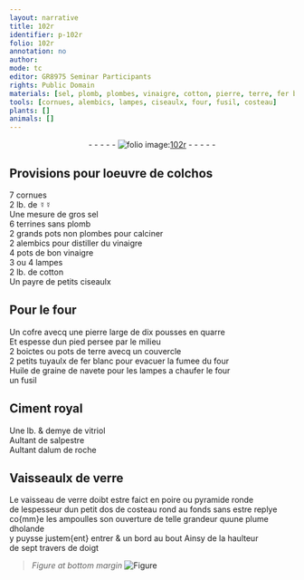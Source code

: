 ```yaml
---
layout: narrative
title: 102r
identifier: p-102r
folio: 102r
annotation: no
author:
mode: tc
editor: GR8975 Seminar Participants
rights: Public Domain
materials: [sel, plomb, plombes, vinaigre, cotton, pierre, terre, fer blanc, Huile de graine de navete, Ciment royal, vitriol, salpestre, alum de roche, verre, plume dholande]
tools: [cornues, alembics, lampes, ciseaulx, four, fusil, costeau]
plants: []
animals: []
---
```


<div class="folio" align="center">- - - - - <a href="http://gallica.bnf.fr/ark:/12148/btv1b10500001g/f209.image" target="_blank"><img src="https://cu-mkp.github.io/2017-workshop-edition/assets/photo-icon.png" alt="folio image: " style="display:inline-block; margin-bottom:-3px;"/>102r</a> - - - - - </div>  
  

## Provisions pour loeuvre de colchos

 
7 <span class="tl">cornues</span><br/> 2 lb. de <span class="del">☿</span>☿<br/> Une mesure de gros <span class="m">sel</span><br/> 6 terrines sans <span class="m">plomb</span><br/> 2 grands pots non <span class="m">plombes</span> pour calciner<br/> 2 <span class="tl">alembics</span> pour distiller du <span class="m">vinaigre</span><br/> 4 pots de bon <span class="m">vinaigre</span><br/> 3 ou 4 <span class="tl">lampes</span><br/> 2 lb. de <span class="m">cotton</span><br/> Un payre de petits <span class="tl">ciseaulx</span>
 
 
  

## Pour le <span class="tl">four</span>

 
Un cofre avecq une <span class="m">pierre</span> large de dix pousses en quarre<br/> Et espesse dun pied persee par le milieu<br/> 2 boictes ou pots de <span class="m">terre</span> avecq un couvercle<br/> 2 petits tuyaulx de <span class="m">fer blanc</span> pour evacuer la fumee du <span class="tl">four</span><br/> <span class="m">Huile de graine de navete</span> pour les lampes a chaufer le <span class="tl">four</span><br/> un <span class="tl">fusil</span>
 
 
  

## <span class="m">Ciment royal</span>

 
Une lb. & demye de <span class="m">vitriol</span><br/> Aultant de <span class="m">salpestre</span><br/> Aultant d<span class="m">alum de roche</span>
 
 
  

## Vaisseaulx de <span class="m">verre</span>

 
Le vaisseau de <span class="m">verre</span> doibt estre faict en poire ou pyramide ronde<br/> de lespesseur dun petit dos de <span class="tl">costeau</span> rond au fonds sans estre replye<br/> co{mm}e les ampoulles son ouverture de telle grandeur quune <span class="m">plume d<span class="pl">holande</span></span><br/> y puysse justem{ent} entrer & un bord au bout Ainsy de la haulteur<br/> de sept travers de doigt 
> *Figure*
> *at bottom margin*
> <a href="https://drive.google.com/open?id=0B9-oNrvWdlO5MVhNYTRzOXJzR2M" target="_blank"><img src="https://cu-mkp.github.io/GR8975-edition/assets/photo-icon.png" alt="Figure" style="display:inline-block; margin-bottom:-3px;"/></a>
 
 
